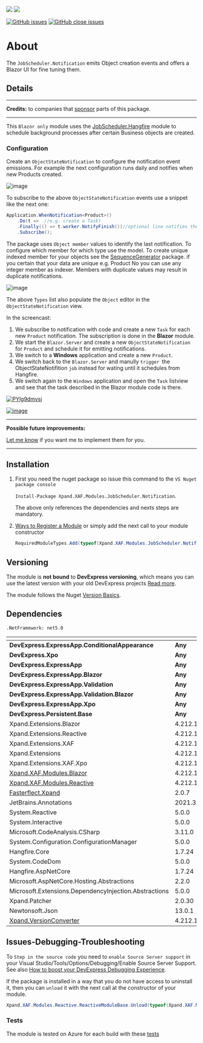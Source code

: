 ![](https://xpandshields.azurewebsites.net/nuget/v/Xpand.XAF.Modules.JobScheduler.Notification.svg?&style=flat) ![](https://xpandshields.azurewebsites.net/nuget/dt/Xpand.XAF.Modules.JobScheduler.Notification.svg?&style=flat)

[![GitHub issues](https://xpandshields.azurewebsites.net/github/issues/eXpandFramework/expand/JobScheduler.Notification.svg)](https://github.com/eXpandFramework/eXpand/issues?utf8=%E2%9C%93&q=is%3Aissue+is%3Aopen+sort%3Aupdated-desc+label%3AReactive.XAF+label%3AJobScheduler.Notification) [![GitHub close issues](https://xpandshields.azurewebsites.net/github/issues-closed/eXpandFramework/eXpand/JobScheduler.Notification.svg)](https://github.com/eXpandFramework/eXpand/issues?utf8=%E2%9C%93&q=is%3Aissue+is%3Aclosed+sort%3Aupdated-desc+label%3AReactive.XAF+label%3AJobScheduler.Notification)
# About 

The `JobScheduler.Notification` emits Object creation events and offers a Blazor UI for fine tuning them.

## Details

---

**Credits:** to companies that [sponsor](https://github.com/sponsors/apobekiaris) parts of this package.

---

This `Blazor only` module uses the [JobScheduler.Hangfire](https://github.com/eXpandFramework/Reactive.XAF/tree/master/src/Modules/JobScheduler.Hangfire) module to schedule background processes after certain Business objects are created.

### Configuration
 
Create an `ObjectStateNotification` to configure the notification event emissions. For example the next configuration runs daily and notifies when new Products created.

![image](https://user-images.githubusercontent.com/159464/138347667-5fcb9793-b42f-415e-b65a-92be10d870a6.png)

To subscribe to the above `ObjectStateNotification` events use a snippet like the next one:

```c#
Application.WhenNotification<Product>()
    .Do(t =>  //e.g. create a Task)
    .Finally(() => t.worker.NotifyFinish())//optional line notifies the scheduler to trigger the linked ChainJobs.
    .Subscribe();


```

The package uses `Object member` values to identify the last notification. To configure which member for which type use the model. To create unique indexed member for your objects see the [SequenceGenerator](https://github.com/eXpandFramework/Reactive.XAF/tree/master/src/Modules/SequenceGenerator) package. if you certain that your data are unique e.g. Product No you can use any integer member as indexer. Members with duplicate values may result in duplicate notifications. 

![image](https://user-images.githubusercontent.com/159464/138351939-6e55c3eb-c66e-415c-a948-641e833315a0.png)

The above `Types` list also populate the `Object` editor in the `ObjectStateNotification` view.

In the screencast:

1. We subscribe to notification with code and create a new `Task` for each new `Product` notification. The subscription is done in the **Blazor** module.
2. We start the `Blazor.Server` and create a new `ObjectStateNotification` for `Product` and schedule it for emitting notifications.
3. We switch to a **Windows** application and create a new `Product`.
4. We switch back to the `Blazor.Server` and manully `trigger `the ObjectStateNotifition `job` instead for wating until it schedules from Hangfire.
5. We switch again to the `Windows` application and open the `Task` listview and see that the task described in the Blazor module code is there.



<twitter tags="#Hangfire.Notification #Blazor">

[![PYlg9dmvsj](https://user-images.githubusercontent.com/159464/138513639-df88c929-3acd-4a63-a75c-4d21f62415c8.gif)](https://youtu.be/sywu43jqV88)

</twitter>

[![image](https://user-images.githubusercontent.com/159464/87556331-2fba1980-c6bf-11ea-8a10-e525dda86364.png)](https://youtu.be/sywu43jqV88)

---



**Possible future improvements:**

[Let me know](https://github.com/sponsors/apobekiaris) if you want me to implement them for you.

---


## Installation 
1. First you need the nuget package so issue this command to the `VS Nuget package console` 

   `Install-Package Xpand.XAF.Modules.JobScheduler.Notification`.

    The above only references the dependencies and nexts steps are mandatory.

2. [Ways to Register a Module](https://documentation.devexpress.com/eXpressAppFramework/118047/Concepts/Application-Solution-Components/Ways-to-Register-a-Module)
or simply add the next call to your module constructor
    ```cs
    RequiredModuleTypes.Add(typeof(Xpand.XAF.Modules.JobScheduler.NotificationModule));
    ```
## Versioning
The module is **not bound** to **DevExpress versioning**, which means you can use the latest version with your old DevExpress projects [Read more](https://github.com/eXpandFramework/XAF/tree/master/tools/Xpand.VersionConverter).

The module follows the Nuget [Version Basics](https://docs.microsoft.com/en-us/nuget/reference/package-versioning#version-basics).
## Dependencies
`.NetFramework: net5.0`

|<!-- -->|<!-- -->
|----|----
|**DevExpress.ExpressApp.ConditionalAppearance**|**Any**
 |**DevExpress.Xpo**|**Any**
 |**DevExpress.ExpressApp**|**Any**
 |**DevExpress.ExpressApp.Blazor**|**Any**
 |**DevExpress.ExpressApp.Validation**|**Any**
 |**DevExpress.ExpressApp.Validation.Blazor**|**Any**
 |**DevExpress.ExpressApp.Xpo**|**Any**
 |**DevExpress.Persistent.Base**|**Any**
|Xpand.Extensions.Blazor|4.212.1
 |Xpand.Extensions.Reactive|4.212.1
 |Xpand.Extensions.XAF|4.212.1
 |Xpand.Extensions|4.212.1
 |Xpand.Extensions.XAF.Xpo|4.212.1
 |[Xpand.XAF.Modules.Blazor](https://github.com/eXpandFramework/Reactive.XAF/tree/master/src/Modules/Xpand.XAF.Modules.Blazor)|4.212.1
 |[Xpand.XAF.Modules.Reactive](https://github.com/eXpandFramework/Reactive.XAF/tree/master/src/Modules/Xpand.XAF.Modules.Reactive)|4.212.1
 |[Fasterflect.Xpand](https://github.com/eXpandFramework/Fasterflect)|2.0.7
 |JetBrains.Annotations|2021.3.0
 |System.Reactive|5.0.0
 |System.Interactive|5.0.0
 |Microsoft.CodeAnalysis.CSharp|3.11.0
 |System.Configuration.ConfigurationManager|5.0.0
 |Hangfire.Core|1.7.24
 |System.CodeDom|5.0.0
 |Hangfire.AspNetCore|1.7.24
 |Microsoft.AspNetCore.Hosting.Abstractions|2.2.0
 |Microsoft.Extensions.DependencyInjection.Abstractions|5.0.0
 |Xpand.Patcher|2.0.30
 |Newtonsoft.Json|13.0.1
 |[Xpand.VersionConverter](https://github.com/eXpandFramework/Reactive.XAF/tree/master/tools/Xpand.VersionConverter)|4.212.1

## Issues-Debugging-Troubleshooting

To `Step in the source code` you need to `enable Source Server support` in your Visual Studio/Tools/Options/Debugging/Enable Source Server Support. See also [How to boost your DevExpress Debugging Experience](https://github.com/eXpandFramework/DevExpress.XAF/wiki/How-to-boost-your-DevExpress-Debugging-Experience#1-index-the-symbols-to-your-custom-devexpresss-installation-location).

If the package is installed in a way that you do not have access to uninstall it, then you can `unload` it with the next call at the constructor of your module.
```cs
Xpand.XAF.Modules.Reactive.ReactiveModuleBase.Unload(typeof(Xpand.XAF.Modules.JobScheduler.Notification.JobScheduler.NotificationModule))
```



### Tests

The module is tested on Azure for each build with these [tests](https://github.com/eXpandFramework/Packages/tree/master/src/Tests/JobScheduler.Notification)

